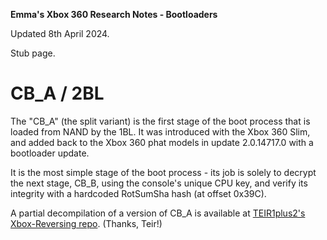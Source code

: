 **Emma's Xbox 360 Research Notes - Bootloaders**

Updated 8th April 2024.

Stub page.

# CB_A / 2BL

The "CB_A" (the split variant) is the first stage of the boot process that is
loaded from NAND by the 1BL. It was introduced with the Xbox 360 Slim, and added
back to the Xbox 360 phat models in update 2.0.14717.0 with a bootloader update.

It is the most simple stage of the boot process - its job is solely to decrypt
the next stage, CB_B, using the console's unique CPU key, and verify its
integrity with a hardcoded RotSumSha hash (at offset 0x39C).

A partial decompilation of a version of CB_A is available at
[TEIR1plus2's Xbox-Reversing repo](https://github.com/TEIR1plus2/Xbox-Reversing/blob/master/cba_9188.c).
(Thanks, Teir!)
